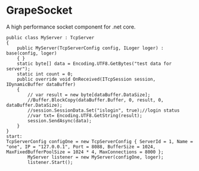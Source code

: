 # GrapeSocket
A high performance socket component for .net core.

    public class MyServer : TcpServer
    {
        public MyServer(TcpServerConfig config, ILoger loger) : base(config, loger)
        { }
        static byte[] data = Encoding.UTF8.GetBytes("test data for server");
        static int count = 0;
        public override void OnReceived(ITcpSession session, IDynamicBuffer dataBuffer)
        {
            // var result = new byte[dataBuffer.DataSize];
            //Buffer.BlockCopy(dataBuffer.Buffer, 0, result, 0, dataBuffer.DataSize);
            //session.SessionData.Set("islogin", true);//login status
            //var txt= Encoding.UTF8.GetString(result);
            session.SendAsync(data);
        }
    }
    start:
    TcpServerConfig configOne = new TcpServerConfig { ServerId = 1, Name = "one", IP = "127.0.0.1", Port = 8088, BufferSize = 1024, MaxFixedBufferPoolSize = 1024 * 4, MaxConnections = 8000 };
            MyServer listener = new MyServer(configOne, loger);
            listener.Start();
